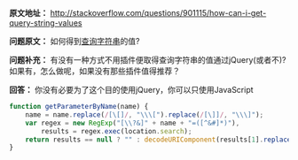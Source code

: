 __原文地址：__
http://stackoverflow.com/questions/901115/how-can-i-get-query-string-values

__问题原文：__
如何得到[查询字符串](http://en.wikipedia.org/wiki/Query_string)的值?  

__问题补充：__
有没有一种方式不用插件便取得查询字符串的值通过jQuery(或者不)?如果有，怎么做呢，如果没有那些插件值得推荐？

__回答：__
你没有必要为了这个目的使用jQuery，你可以只使用JavaScript
```javascript
function getParameterByName(name) {
    name = name.replace(/[\[]/, "\\\[").replace(/[\]]/, "\\\]");
    var regex = new RegExp("[\\?&]" + name + "=([^&#]*)"),
        results = regex.exec(location.search);
    return results == null ? "" : decodeURIComponent(results[1].replace(/\+/g, " "));
}
```